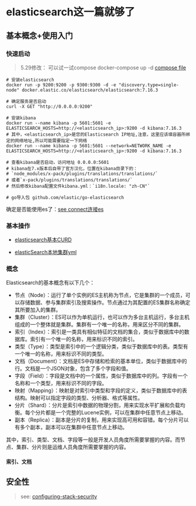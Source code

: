 # elasticsearch这一篇就够了

## 基本概念+使用入门
### 快速启动
> 5.29修改： 可以试一试compose docker-compose up -d
> [compose file](./demo/docker-compose.yml)

```shell
# 安装elasticsearch
docker run -p 9200:9200 -p 9300:9300 -d -e "discovery.type=single-node" docker.elastic.co/elasticsearch/elasticsearch:7.16.3

# 确定服务是否启动
curl -X GET "http://0.0.0.0:9200"

# 安装kibana
docker run --name kibana -p 5601:5601 -e ELASTICSEARCH_HOSTS=http://<elasticsearch_ip>:9200 -d kibana:7.16.3
# 其中，<elasticsearch_ip>是您的Elasticsearch IP地址,注意，这里应该填容器所绑定的网络地址,所以可能需要指定一下网络
docker run --name kibana -p 5601:5601 --network=NETWORK_NAME -e ELASTICSEARCH_HOSTS=http://<elasticsearch_ip>:9200 -d kibana:7.16.3

# 查看kibana是否启动，访问地址 0.0.0.0:5601
# kibana在7.x版本后自带了官方汉化，位置在kibana目录下的：
# `node_modules/x-pack/plugins/translations/translations/`
# 或者`x-pack/plugins/translations/translations/`
# 然后修改kibana配置文件kibana.yml：`i18n.locale: "zh-CN"`

# go导入包 github.com/elastic/go-elasticsearch

```


确定是否能使用es了：[see  connect连接es](./demo/main.go)

### 基本操作

- [elasticsearch基本CURD](./demo/main.go)

- [elasticSearch本地集群yml](./demo3/docker-compose.yml)


### 概念
Elasticsearch的基本概念有以下几个：

- 节点（Node）：运行了单个实例的ES主机称为节点，它是集群的一个成员，可以存储数据、参与集群索引及搜索操作。节点通过为其配置的ES集群名称确定其所要加入的集群。
- 集群（Cluster）：ES可以作为单机运行，也可以作为多台主机运行，多台主机组成的一个整体就是集群。集群有一个唯一的名称，用来区分不同的集群。
- 索引（Index）：索引是一类具有相似特征的文档的集合，类似于数据库中的数据库。索引有一个唯一的名称，用来标识不同的索引。
- 类型（Type）：类型是索引中的一个逻辑分类，类似于数据库中的表。类型有一个唯一的名称，用来标识不同的类型。
- 文档（Document）：文档是ES中存储和检索的基本单位，类似于数据库中的行。文档是一个JSON对象，包含了多个字段和值。
- 字段（Field）：字段是文档中的一个属性，类似于数据库中的列。字段有一个名称和一个类型，用来标识不同的字段。
- 映射（Mapping）：映射是对索引中类型和字段的定义，类似于数据库中的表结构。映射可以指定字段的类型、分析器、格式等属性。
- 分片（Shard）：分片是索引中数据的物理分割，用来实现水平扩展和负载均衡。每个分片都是一个完整的Lucene实例，可以在集群中任意节点上移动。
- 副本（Replica）：副本是分片的复制，用来实现高可用和容错。每个分片可以有多个副本，副本可以在集群中任意节点上移动。

其中，索引、类型、文档、字段等一般是开发人员角度所需要掌握的内容。而节点、集群、分片则是运维人员角度所需要掌握的内容。


#### 索引、文档



## 安全性

> see: [configuring-stack-security](https://www.elastic.co/guide/en/elasticsearch/reference/7.16/configuring-stack-security.html)

